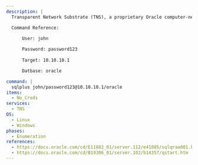 ```yaml
---
description: |
  Transparent Network Substrate (TNS), a proprietary Oracle computer-networking technology, supports homogeneous peer-to-peer connectivity on top of other networking technologies such as TCP/IP, SDP and named pipes. TNS operates mainly for connecting to Oracle databases. SQLPlus is an interactive and batch query tool that is installed with every Oracle Database installation. The following command logs in to the target Oracle database.

  Command Reference:
    
      User: john

      Password: password123
    
      Target: 10.10.10.1

      Datbase: oracle

command: |
  sqlplus john/password123@10.10.10.1/oracle
items:
  - No_Creds
services:
  - TNS
OS:
  - Linux
  - Windows
phases:
  - Enumeration
references:
  - https://docs.oracle.com/cd/E11882_01/server.112/e41085/sqlqraa001.htm#SQLQR985
  - https://docs.oracle.com/cd/B19306_01/server.102/b14357/qstart.htm
---
```


